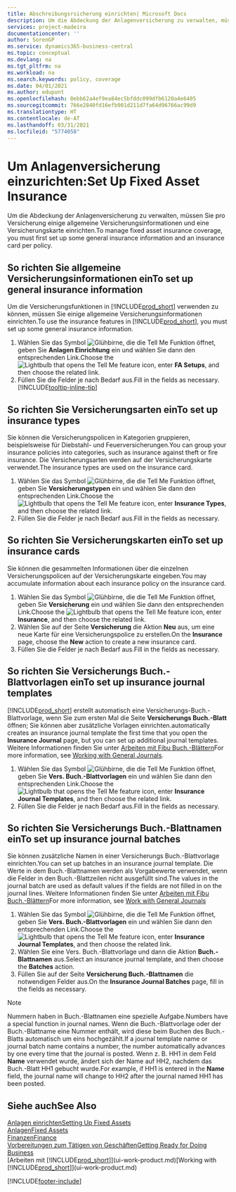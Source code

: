 ```yaml
---
title: Abschreibungsrsicherung einrichten| Microsoft Docs
description: Um die Abdeckung der Anlagenversicherung zu verwalten, müssen Sie pro Versicherung einige allgemeine Versicherungsinformationen und eine Versicherungskarte einrichten.
services: project-madeira
documentationcenter: ''
author: SorenGP
ms.service: dynamics365-business-central
ms.topic: conceptual
ms.devlang: na
ms.tgt_pltfrm: na
ms.workload: na
ms.search.keywords: policy, coverage
ms.date: 04/01/2021
ms.author: edupont
ms.openlocfilehash: 0ebb62a4ef9ea84ec5bfddc099dfb6120a4e6405
ms.sourcegitcommit: 766e2840fd16efb901d211d7fa64d96766ac99d9
ms.translationtype: HT
ms.contentlocale: de-AT
ms.lasthandoff: 03/31/2021
ms.locfileid: "5774058"
---
```

# <a name="set-up-fixed-asset-insurance"></a><span data-ttu-id="c8733-103">Um Anlagenversicherung einzurichten:</span><span class="sxs-lookup"><span data-stu-id="c8733-103">Set Up Fixed Asset Insurance</span></span>
<span data-ttu-id="c8733-104">Um die Abdeckung der Anlagenversicherung zu verwalten, müssen Sie pro Versicherung einige allgemeine Versicherungsinformationen und eine Versicherungskarte einrichten.</span><span class="sxs-lookup"><span data-stu-id="c8733-104">To manage fixed asset insurance coverage, you must first set up some general insurance information and an insurance card per policy.</span></span>

## <a name="to-set-up-general-insurance-information"></a><span data-ttu-id="c8733-105">So richten Sie allgemeine Versicherungsinformationen ein</span><span class="sxs-lookup"><span data-stu-id="c8733-105">To set up general insurance information</span></span>
<span data-ttu-id="c8733-106">Um die Versicherungsfunktionen in [!INCLUDE[prod_short](includes/prod_short.md)]  verwenden zu können, müssen Sie einige allgemeine Versicherungsinformationen einrichten.</span><span class="sxs-lookup"><span data-stu-id="c8733-106">To use the insurance features in [!INCLUDE[prod_short](includes/prod_short.md)], you must set up some general insurance information.</span></span>  

1. <span data-ttu-id="c8733-107">Wählen Sie das Symbol ![Glühbirne, die die Tell Me Funktion öffnet](media/ui-search/search_small.png "Tell me-Funktion"), geben Sie **Anlagen Einrichtung** ein und wählen Sie dann den entsprechenden Link.</span><span class="sxs-lookup"><span data-stu-id="c8733-107">Choose the ![Lightbulb that opens the Tell Me feature](media/ui-search/search_small.png "Tell me what you want to do") icon, enter **FA Setups**, and then choose the related link.</span></span>  
2. <span data-ttu-id="c8733-108">Füllen Sie die Felder je nach Bedarf aus.</span><span class="sxs-lookup"><span data-stu-id="c8733-108">Fill in the fields as necessary.</span></span> [!INCLUDE[tooltip-inline-tip](includes/tooltip-inline-tip_md.md)]  

## <a name="to-set-up-insurance-types"></a><span data-ttu-id="c8733-109">So richten Sie Versicherungsarten ein</span><span class="sxs-lookup"><span data-stu-id="c8733-109">To set up insurance types</span></span>
<span data-ttu-id="c8733-110">Sie können die Versicherungspolicen in Kategorien gruppieren, beispielsweise für Diebstahl- und Feuerversicherungen.</span><span class="sxs-lookup"><span data-stu-id="c8733-110">You can group your insurance policies into categories, such as insurance against theft or fire insurance.</span></span> <span data-ttu-id="c8733-111">Die Versicherungsarten werden auf der Versicherungskarte verwendet.</span><span class="sxs-lookup"><span data-stu-id="c8733-111">The insurance types are used on the insurance card.</span></span>

1. <span data-ttu-id="c8733-112">Wählen Sie das Symbol ![Glühbirne, die die Tell Me Funktion öffnet](media/ui-search/search_small.png "Tell me-Funktion"), geben Sie **Versicherungstypen** ein und wählen Sie dann den entsprechenden Link.</span><span class="sxs-lookup"><span data-stu-id="c8733-112">Choose the ![Lightbulb that opens the Tell Me feature](media/ui-search/search_small.png "Tell me what you want to do") icon, enter **Insurance Types**, and then choose the related link.</span></span>  
2. <span data-ttu-id="c8733-113">Füllen Sie die Felder je nach Bedarf aus.</span><span class="sxs-lookup"><span data-stu-id="c8733-113">Fill in the fields as necessary.</span></span>

## <a name="to-set-up-insurance-cards"></a><span data-ttu-id="c8733-114">So richten Sie Versicherungskarten ein</span><span class="sxs-lookup"><span data-stu-id="c8733-114">To set up insurance cards</span></span>
<span data-ttu-id="c8733-115">Sie können die gesammelten Informationen über die einzelnen Versicherungspolicen auf der Versicherungskarte eingeben.</span><span class="sxs-lookup"><span data-stu-id="c8733-115">You may accumulate information about each insurance policy on the insurance card.</span></span>  

1. <span data-ttu-id="c8733-116">Wählen Sie das Symbol ![Glühbirne, die die Tell Me Funktion öffnet](media/ui-search/search_small.png "Tell Me-Funktion"), geben Sie **Versicherung** ein und wählen Sie dann den entsprechenden Link.</span><span class="sxs-lookup"><span data-stu-id="c8733-116">Choose the ![Lightbulb that opens the Tell Me feature](media/ui-search/search_small.png "Tell me what you want to do") icon, enter **Insurance**, and then choose the related link.</span></span>  
2. <span data-ttu-id="c8733-117">Wählen Sie auf der Seite **Versicherung** die Aktion **Neu** aus, um eine neue Karte für eine Versicherungspolice zu erstellen.</span><span class="sxs-lookup"><span data-stu-id="c8733-117">On the **Insurance** page, choose the **New** action to create a  new insurance card.</span></span>  
3. <span data-ttu-id="c8733-118">Füllen Sie die Felder je nach Bedarf aus.</span><span class="sxs-lookup"><span data-stu-id="c8733-118">Fill in the fields as necessary.</span></span>

## <a name="to-set-up-insurance-journal-templates"></a><span data-ttu-id="c8733-119">So richten Sie Versicherungs Buch.-Blattvorlagen ein</span><span class="sxs-lookup"><span data-stu-id="c8733-119">To set up insurance journal templates</span></span>
[!INCLUDE[prod_short](includes/prod_short.md)] <span data-ttu-id="c8733-120">erstellt automatisch eine Versicherungs-Buch.-Blattvorlage, wenn Sie zum ersten Mal die Seite **Versicherungs Buch.-Blatt** öffnen; Sie können aber zusätzliche Vorlagen einrichten.</span><span class="sxs-lookup"><span data-stu-id="c8733-120">automatically creates an insurance journal template the first time that you open the **Insurance Journal** page, but you can set up additional journal templates.</span></span> <span data-ttu-id="c8733-121">Weitere Informationen finden Sie unter [Arbeiten mit Fibu Buch.-Blättern](ui-work-general-journals.md)</span><span class="sxs-lookup"><span data-stu-id="c8733-121">For more information, see [Working with General Journals](ui-work-general-journals.md).</span></span>  

1. <span data-ttu-id="c8733-122">Wählen Sie das Symbol ![Glühbirne, die die Tell Me Funktion öffnet](media/ui-search/search_small.png "Tell Me-Funktion"), geben Sie **Vers. Buch.-Blattvorlagen** ein und wählen Sie dann den entsprechenden Link.</span><span class="sxs-lookup"><span data-stu-id="c8733-122">Choose the ![Lightbulb that opens the Tell Me feature](media/ui-search/search_small.png "Tell me what you want to do") icon, enter **Insurance Journal Templates**, and then choose the related link.</span></span>  
2. <span data-ttu-id="c8733-123">Füllen Sie die Felder je nach Bedarf aus.</span><span class="sxs-lookup"><span data-stu-id="c8733-123">Fill in the fields as necessary.</span></span>

## <a name="to-set-up-insurance-journal-batches"></a><span data-ttu-id="c8733-124">So richten Sie Versicherungs Buch.-Blattnamen ein</span><span class="sxs-lookup"><span data-stu-id="c8733-124">To set up insurance journal batches</span></span>
<span data-ttu-id="c8733-125">Sie können zusätzliche Namen in einer Versicherungs Buch.-Blattvorlage einrichten.</span><span class="sxs-lookup"><span data-stu-id="c8733-125">You can set up batches in an insurance journal template.</span></span> <span data-ttu-id="c8733-126">Die Werte in dem Buch.-Blattnamen werden als Vorgabewerte verwendet, wenn die Felder in den Buch.-Blattzeilen nicht ausgefüllt sind.</span><span class="sxs-lookup"><span data-stu-id="c8733-126">The values in the journal batch are used as default values if the fields are not filled in on the journal lines.</span></span> <span data-ttu-id="c8733-127">Weitere Informationen finden Sie unter [Arbeiten mit Fibu Buch.-Blättern](ui-work-general-journals.md)</span><span class="sxs-lookup"><span data-stu-id="c8733-127">For more information, see [Work with General Journals](ui-work-general-journals.md)</span></span>  

1. <span data-ttu-id="c8733-128">Wählen Sie das Symbol ![Glühbirne, die die Tell Me Funktion öffnet](media/ui-search/search_small.png "Tell Me-Funktion"), geben Sie **Vers. Buch.-Blattvorlagen** ein und wählen Sie dann den entsprechenden Link.</span><span class="sxs-lookup"><span data-stu-id="c8733-128">Choose the ![Lightbulb that opens the Tell Me feature](media/ui-search/search_small.png "Tell me what you want to do") icon, enter **Insurance Journal Templates**, and then choose the related link.</span></span>  
2. <span data-ttu-id="c8733-129">Wählen Sie eine Vers. Buch.-Blattvorlage und dann die Aktion **Buch.-Blattnamen** aus.</span><span class="sxs-lookup"><span data-stu-id="c8733-129">Select an insurance journal template, and then choose the **Batches** action.</span></span>
3. <span data-ttu-id="c8733-130">Füllen Sie auf der Seite **Versicherung Buch.-Blattnamen** die notwendigen Felder aus.</span><span class="sxs-lookup"><span data-stu-id="c8733-130">On the **Insurance Journal Batches** page, fill in the fields as necessary.</span></span>

> [!NOTE]  
>   <span data-ttu-id="c8733-131">Nummern haben in Buch.-Blattnamen eine spezielle Aufgabe.</span><span class="sxs-lookup"><span data-stu-id="c8733-131">Numbers have a special function in journal names.</span></span> <span data-ttu-id="c8733-132">Wenn die Buch.-Blattvorlage oder der Buch.-Blattname eine Nummer enthält, wird diese beim Buchen des Buch.-Blatts automatisch um eins hochgezählt.</span><span class="sxs-lookup"><span data-stu-id="c8733-132">If a journal template name or journal batch name contains a number, the number automatically advances by one every time that the journal is posted.</span></span> <span data-ttu-id="c8733-133">Wenn z. B. HH1 in dem Feld **Name** verwendet wurde, ändert sich der Name auf HH2, nachdem das Buch.-Blatt HH1 gebucht wurde.</span><span class="sxs-lookup"><span data-stu-id="c8733-133">For example, if HH1 is entered in the **Name** field, the journal name will change to HH2 after the journal named HH1 has been posted.</span></span>

## <a name="see-also"></a><span data-ttu-id="c8733-134">Siehe auch</span><span class="sxs-lookup"><span data-stu-id="c8733-134">See Also</span></span>
[<span data-ttu-id="c8733-135">Anlagen einrichten</span><span class="sxs-lookup"><span data-stu-id="c8733-135">Setting Up Fixed Assets</span></span>](fa-setup.md)  
[<span data-ttu-id="c8733-136">Anlagen</span><span class="sxs-lookup"><span data-stu-id="c8733-136">Fixed Assets</span></span>](fa-manage.md)  
[<span data-ttu-id="c8733-137">Finanzen</span><span class="sxs-lookup"><span data-stu-id="c8733-137">Finance</span></span>](finance.md)  
[<span data-ttu-id="c8733-138">Vorbereitungen zum Tätigen von Geschäften</span><span class="sxs-lookup"><span data-stu-id="c8733-138">Getting Ready for Doing Business</span></span>](ui-get-ready-business.md)  
<span data-ttu-id="c8733-139">[Arbeiten mit [!INCLUDE[prod_short](includes/prod_short.md)]](ui-work-product.md)</span><span class="sxs-lookup"><span data-stu-id="c8733-139">[Working with [!INCLUDE[prod_short](includes/prod_short.md)]](ui-work-product.md)</span></span>


[!INCLUDE[footer-include](includes/footer-banner.md)]